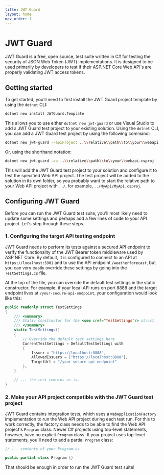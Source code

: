 ```yaml
---
title: JWT Guard
layout: home
nav_order: 1
---
```


# JWT Guard

JWT Guard is a free, open source, test suite written in C# for testing the security of JSON Web Token (JWT) implementations. It is designed to be used primarily by developers to test if their ASP.NET Core Web API's are properly validating JWT access tokens.

## Getting started

To get started, you'll need to first install the JWT Guard project template by using the `dotnet` CLI:

```bash
dotnet new install JWTGuard.Template
```

This allows you to use either `dotnet new jwt-guard` or use Visual Studio to add a JWT Guard test project to your existing solution. Using the `dotnet` CLI, you can add a JWT Guard test project by using the following command:

```bash
dotnet new jwt-guard --apiProject ..\\relative\\path\\to\\your\\webapi.csproj
```

Or, using the shorthand notation:

```bash
dotnet new jwt-guard -ap ..\\relative\\path\\to\\your\\webapi.csproj
```

This will add the JWT Guard test project to your solution and configure it to test the specified Web API project.
The test project will be added to the solution in its own folder, so you probably want to start the relative path to your Web API project with `../`, for example, `../MyApi/MyApi.csproj`.

## Configuring JWT Guard

Before you can run the JWT Guard test suite, you'll most likely need to update some settings and perhaps add a few lines of code to your API project. Let's step through these steps.

### 1. Configuring the target API testing endpoint

JWT Guard needs to perform its tests against a secured API endpoint to verify the functionality of the JWT Bearer token middleware used by ASP.NET Core. By default, it is configured to connect to an API at `https://localhost:5901` and to use the API endpoint `/weatherforecast`, but you can very easily override these settings by going into the `TestSettings.cs` file.

At the top of the file, you can override the default test settings in the static constructor. For example, if your local API runs on port 8888 and the target endpoint lives at `/your-secure-api-endpoint`, your configuration would look like this:

```csharp
public readonly struct TestSettings
{
    /// <summary>
    /// Static constructor for the <see cref="TestSettings"/> struct.
    /// </summary>
    static TestSettings()
    {
        // Override the default test settings here
        CurrentTestSettings = DefaultTestSettings with
        {
            Issuer = "https://localhost:8888",
            AllowedIssuers = ["https://localhost:8888"],
            TargetUrl = "/your-secure-api-endpoint"
        };
    }

    // ... the rest remains as-is.
}
```

### 2. Make your API project compatible with the JWT Guard test project

JWT Guard contains integration tests, which uses a `WebApplicationFactory` implementation to run the Web API project during each test run. For this to work correctly, the factory class needs to be able to find the Web API project's `Program` class. Newer C# projects using top-level statements, however, have no explicit `Program` class. If your project uses top-level statements, you'll need to add a partial `Program` class:

```csharp
// ... contents of your Program.cs

public partial class Program {}
```

That should be enough in order to run the JWT Guard test suite!